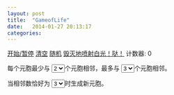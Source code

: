 ```yaml
---
layout: post
title:  "GameofLife"
date:   2014-01-27 20:13:17
categories: 
---
```



<script src="https://ajax.googleapis.com/ajax/libs/jquery/1.8.3/jquery.min.js">
clearLink.onclick();
</script>
<script src="/javascripts/game_of_life.js">
</script>
<style type="text/css">
.numinput {width:30px;}
.canvas {}
</style>
<p>
<a class="btn" id="controlLink" href="javascript:void(0)">开始/暂停</a>
<a class="btn" id="clearLink" href="javascript:void(0)">清空</a>
<a class="btn" id="RandomLink" href="javascript:void(0)">随机</a>
<a class="btn" id="InitLink" href="javascript:void(0)">毁灭地喷射白光！哒！</a>
计数器: <span id="counter">0</span>
</p>
<canvas id="grid" width="500" height="500"></canvas>
<p>每个元胞最少与
<select id="minimumSelect">
					<option value="1">1</option>
					<option value="2" selected="yes">2</option>
					<option value="3">3</option>
					<option value="4">4</option>
					<option value="5">5</option>
					<option value="6">6</option>
				</select>个元胞相邻，最多与
<select id="maximumSelect">
					<option value="1">1</option>
					<option value="2">2</option>
					<option value="3" selected="yes">3</option>
					<option value="4">4</option>
					<option value="5">5</option>
					<option value="6">6</option>
				</select>个元胞相邻。</p>
<p>当相邻数恰好为
<select id="spawnSelect">
					<option value="1">1</option>
					<option value="2">2</option>
					<option value="3" selected="yes">3</option>
					<option value="4">4</option>
					<option value="5">5</option>
					<option value="6">6</option>
				</select>时生成新元胞。</p>
